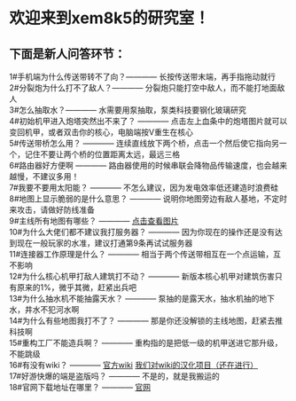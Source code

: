 # 欢迎来到xem8k5的研究室！  
## 下面是新人问答环节：
1#手机端为什么传送带转不了向？———— 长按传送带末端，再手指拖动就行  
2#分裂炮为什么打不了敌人？———— 分裂炮只能打空中敌人，而不能打地面敌人  
3#怎么抽取水？———— 水需要用泵抽取，泵类科技要钢化玻璃研究  
4#初始机甲进入炮塔突然出不来了？ ———— 点击左上血条中的炮塔图片就可以变回机甲，或者双击你的核心，电脑端按V重生在核心  
5#传送带桥怎么用？ ———— 连续直线放下两个桥，点击一个然后使它指向另一个，记住不要让两个桥的位置距离太远，最远三格  
6#路由器好方便啊 ———— 路由器使用的时候串联会降物品传输速度，也会越来越慢，不建议多用！  
7#我要不要用太阳能？ ———— 不怎么建议，因为发电效率低还建造时浪费硅  
8#地图上显示脆弱的是什么意思？ ———— 说明你地图旁边有敌人基地，不定时来攻击，请做好防线准备  
9#主线所有地图有哪些？ ———— [点击查看图片](https://cdn.retiehe.com/cached-6db502a03b0578ce9683ffdeddd94b0d/xem8k5mdt/%E4%B8%BB%E7%BA%BF%E5%9C%B0%E5%9B%BE.png)  
10#为什么大佬们都不建议我打服务器？ ———— 因为你现在的操作还是没有达到现在一般玩家的水准，建议打通第9条再试试服务器  
11#连接器工作原理是什么？ ———— 相当于两个传送带相互在一个点运输，互不影响  
12#为什么核心机甲打敌人建筑打不动？ ———— 新版本核心机甲对建筑伤害只有原来的1%，微乎其微，赶紧出兵吧  
13#为什么抽水机不能抽露天水？ ———— 泵抽的是露天水，抽水机抽的地下水，井水不犯河水啊  
14#为什么有些地图我打不了？ ———— 那是你还没解锁的主线地图，赶紧去推科技啊  
15#重构工厂不能造兵啊？ ———— 重构指的是把低一级的机甲送进它那升级，不能跳级  
16#有没有wiki？ ———— [官方wiki](https://mindustrygame.github.io/wiki/) [我们对wiki的汉化项目（还在进行）](https://mindustrycn.github.io/mindustrywiki/)  
17#好游快爆的端是盗版吗？ ———— 不是的，就是我搬运的  
18#官网下载地址在哪里？ ———— [官网](https://anuke.itch.io/mindustry)


